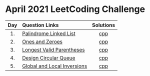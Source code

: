 # April 2021 LeetCoding Challenge

| Day | Question Links                                                                                                                                  |                      Solutions                       |
| :-: | :---------------------------------------------------------------------------------------------------------------------------------------------- | :--------------------------------------------------: |
| 1.  | [Palindrome Linked List](https://leetcode.com/explore/featured/card/april-leetcoding-challenge-2021/593/week-1-april-1st-april-7th/3693/)       |    [cpp](./01.%20Palindrome%20Linked%20List.cpp)     |
| 2.  | [Ones and Zeroes](https://leetcode.com/explore/challenge/card/april-leetcoding-challenge-2021/593/week-1-april-1st-april-7th/3694/)             |        [cpp](./02.%20Ones%20and%20Zeroes.cpp)        |
| 3.  | [Longest Valid Parentheses](https://leetcode.com/explore/challenge/card/april-leetcoding-challenge-2021/593/week-1-april-1st-april-7th/3695/)   |   [cpp](./03.%20Longest%20Valid%20Parentheses.cpp)   |
| 4.  | [Design Circular Queue](https://leetcode.com/explore/challenge/card/april-leetcoding-challenge-2021/593/week-1-april-1st-april-7th/3696/)       |     [cpp](./04.%20Design%20Circular%20Queue.cpp)     |
| 5.  | [Global and Local Inversions](https://leetcode.com/explore/challenge/card/april-leetcoding-challenge-2021/593/week-1-april-1st-april-7th/3697/) | [cpp](./05.%20Global%20and%20Local%20Inversions.cpp) |
